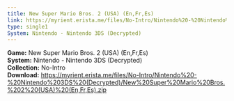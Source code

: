 ```yaml
---
title: New Super Mario Bros. 2 (USA) (En,Fr,Es)
link: https://myrient.erista.me/files/No-Intro/Nintendo%20-%20Nintendo%203DS%20(Decrypted)/New%20Super%20Mario%20Bros.%202%20(USA)%20(En,Fr,Es).zip
type: single1
System: Nintendo - Nintendo 3DS (Decrypted)
---
```

<b>Game:</b> New Super Mario Bros. 2 (USA) (En,Fr,Es)<br>
<b>System:</b> Nintendo - Nintendo 3DS (Decrypted)<br>
<b>Collection:</b> No-Intro<br>
<b>Download:</b> https://myrient.erista.me/files/No-Intro/Nintendo%20-%20Nintendo%203DS%20(Decrypted)/New%20Super%20Mario%20Bros.%202%20(USA)%20(En,Fr,Es).zip